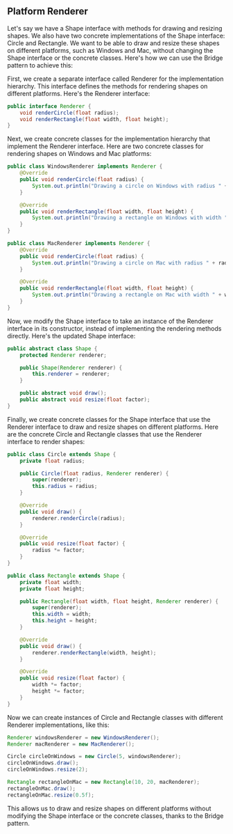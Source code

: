 ## Platform Renderer
Let's say we have a Shape interface with methods for drawing and resizing shapes. We also have two concrete implementations of the Shape interface: Circle and Rectangle. We want to be able to draw and resize these shapes on different platforms, such as Windows and Mac, without changing the Shape interface or the concrete classes. Here's how we can use the Bridge pattern to achieve this:

First, we create a separate interface called Renderer for the implementation hierarchy. This interface defines the methods for rendering shapes on different platforms. Here's the Renderer interface:
```java
public interface Renderer {
    void renderCircle(float radius);
    void renderRectangle(float width, float height);
}
```
Next, we create concrete classes for the implementation hierarchy that implement the Renderer interface. Here are two concrete classes for rendering shapes on Windows and Mac platforms:
```java
public class WindowsRenderer implements Renderer {
    @Override
    public void renderCircle(float radius) {
        System.out.println("Drawing a circle on Windows with radius " + radius);
    }

    @Override
    public void renderRectangle(float width, float height) {
        System.out.println("Drawing a rectangle on Windows with width " + width + " and height " + height);
    }
}

public class MacRenderer implements Renderer {
    @Override
    public void renderCircle(float radius) {
        System.out.println("Drawing a circle on Mac with radius " + radius);
    }

    @Override
    public void renderRectangle(float width, float height) {
        System.out.println("Drawing a rectangle on Mac with width " + width + " and height " + height);
    }
}
```
Now, we modify the Shape interface to take an instance of the Renderer interface in its constructor, instead of implementing the rendering methods directly. Here's the updated Shape interface:
```java
public abstract class Shape {
    protected Renderer renderer;

    public Shape(Renderer renderer) {
        this.renderer = renderer;
    }

    public abstract void draw();
    public abstract void resize(float factor);
}
```
Finally, we create concrete classes for the Shape interface that use the Renderer interface to draw and resize shapes on different platforms. Here are the concrete Circle and Rectangle classes that use the Renderer interface to render shapes:
```java
public class Circle extends Shape {
    private float radius;

    public Circle(float radius, Renderer renderer) {
        super(renderer);
        this.radius = radius;
    }

    @Override
    public void draw() {
        renderer.renderCircle(radius);
    }

    @Override
    public void resize(float factor) {
        radius *= factor;
    }
}

public class Rectangle extends Shape {
    private float width;
    private float height;

    public Rectangle(float width, float height, Renderer renderer) {
        super(renderer);
        this.width = width;
        this.height = height;
    }

    @Override
    public void draw() {
        renderer.renderRectangle(width, height);
    }

    @Override
    public void resize(float factor) {
        width *= factor;
        height *= factor;
    }
}
```
Now we can create instances of Circle and Rectangle classes with different Renderer implementations, like this:
```java
Renderer windowsRenderer = new WindowsRenderer();
Renderer macRenderer = new MacRenderer();

Circle circleOnWindows = new Circle(5, windowsRenderer);
circleOnWindows.draw();
circleOnWindows.resize(2);

Rectangle rectangleOnMac = new Rectangle(10, 20, macRenderer);
rectangleOnMac.draw();
rectangleOnMac.resize(0.5f);
```
This allows us to draw and resize shapes on different platforms without modifying the Shape interface or the concrete classes, thanks to the Bridge pattern.